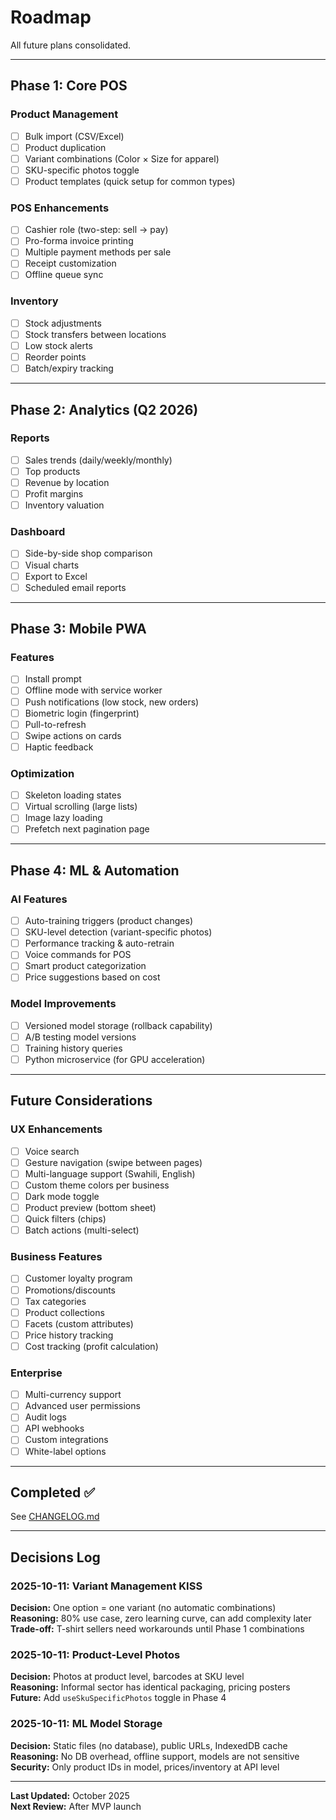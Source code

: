 # Roadmap

All future plans consolidated.

---

## Phase 1: Core POS

### Product Management

- [ ] Bulk import (CSV/Excel)
- [ ] Product duplication
- [ ] Variant combinations (Color × Size for apparel)
- [ ] SKU-specific photos toggle
- [ ] Product templates (quick setup for common types)

### POS Enhancements

- [ ] Cashier role (two-step: sell → pay)
- [ ] Pro-forma invoice printing
- [ ] Multiple payment methods per sale
- [ ] Receipt customization
- [ ] Offline queue sync

### Inventory

- [ ] Stock adjustments
- [ ] Stock transfers between locations
- [ ] Low stock alerts
- [ ] Reorder points
- [ ] Batch/expiry tracking

---

## Phase 2: Analytics (Q2 2026)

### Reports

- [ ] Sales trends (daily/weekly/monthly)
- [ ] Top products
- [ ] Revenue by location
- [ ] Profit margins
- [ ] Inventory valuation

### Dashboard

- [ ] Side-by-side shop comparison
- [ ] Visual charts
- [ ] Export to Excel
- [ ] Scheduled email reports

---

## Phase 3: Mobile PWA

### Features

- [ ] Install prompt
- [ ] Offline mode with service worker
- [ ] Push notifications (low stock, new orders)
- [ ] Biometric login (fingerprint)
- [ ] Pull-to-refresh
- [ ] Swipe actions on cards
- [ ] Haptic feedback

### Optimization

- [ ] Skeleton loading states
- [ ] Virtual scrolling (large lists)
- [ ] Image lazy loading
- [ ] Prefetch next pagination page

---

## Phase 4: ML & Automation

### AI Features

- [ ] Auto-training triggers (product changes)
- [ ] SKU-level detection (variant-specific photos)
- [ ] Performance tracking & auto-retrain
- [ ] Voice commands for POS
- [ ] Smart product categorization
- [ ] Price suggestions based on cost

### Model Improvements

- [ ] Versioned model storage (rollback capability)
- [ ] A/B testing model versions
- [ ] Training history queries
- [ ] Python microservice (for GPU acceleration)

---

## Future Considerations

### UX Enhancements

- [ ] Voice search
- [ ] Gesture navigation (swipe between pages)
- [ ] Multi-language support (Swahili, English)
- [ ] Custom theme colors per business
- [ ] Dark mode toggle
- [ ] Product preview (bottom sheet)
- [ ] Quick filters (chips)
- [ ] Batch actions (multi-select)

### Business Features

- [ ] Customer loyalty program
- [ ] Promotions/discounts
- [ ] Tax categories
- [ ] Product collections
- [ ] Facets (custom attributes)
- [ ] Price history tracking
- [ ] Cost tracking (profit calculation)

### Enterprise

- [ ] Multi-currency support
- [ ] Advanced user permissions
- [ ] Audit logs
- [ ] API webhooks
- [ ] Custom integrations
- [ ] White-label options

---

## Completed ✅

See [CHANGELOG.md](./CHANGELOG.md)

---

## Decisions Log

### 2025-10-11: Variant Management KISS

**Decision:** One option = one variant (no automatic combinations)  
**Reasoning:** 80% use case, zero learning curve, can add complexity later  
**Trade-off:** T-shirt sellers need workarounds until Phase 1 combinations

### 2025-10-11: Product-Level Photos

**Decision:** Photos at product level, barcodes at SKU level  
**Reasoning:** Informal sector has identical packaging, pricing posters  
**Future:** Add `useSkuSpecificPhotos` toggle in Phase 4

### 2025-10-11: ML Model Storage

**Decision:** Static files (no database), public URLs, IndexedDB cache  
**Reasoning:** No DB overhead, offline support, models are not sensitive  
**Security:** Only product IDs in model, prices/inventory at API level

---

**Last Updated:** October 2025  
**Next Review:** After MVP launch
